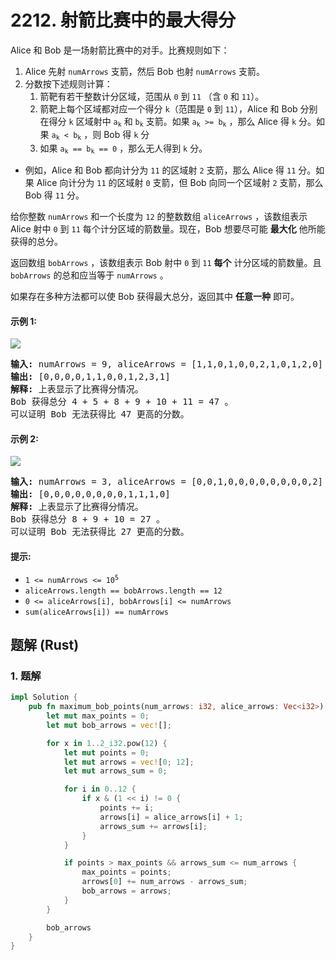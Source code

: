 # 2212. 射箭比赛中的最大得分
Alice 和 Bob 是一场射箭比赛中的对手。比赛规则如下：

1. Alice 先射 `numArrows` 支箭，然后 Bob 也射 `numArrows` 支箭。
2. 分数按下述规则计算：
    1. 箭靶有若干整数计分区域，范围从 `0` 到 `11` （含 `0` 和 `11`）。
    2. 箭靶上每个区域都对应一个得分 `k`（范围是 `0` 到 `11`），Alice 和 Bob 分别在得分 `k` 区域射中 <code>a<sub>k</sub></code> 和 <code>b<sub>k</sub></code> 支箭。如果 <code>a<sub>k</sub> >= b<sub>k</sub></code> ，那么 Alice 得 `k` 分。如果 <code>a<sub>k</sub> < b<sub>k</sub></code> ，则 Bob 得 `k` 分
    3. 如果 <code>a<sub>k</sub> == b<sub>k</sub> == 0</code> ，那么无人得到 `k` 分。

* 例如，Alice 和 Bob 都向计分为 `11` 的区域射 `2` 支箭，那么 Alice 得 `11` 分。如果 Alice 向计分为 `11` 的区域射 `0` 支箭，但 Bob 向同一个区域射 `2` 支箭，那么 Bob 得 `11` 分。

给你整数 `numArrows` 和一个长度为 `12` 的整数数组 `aliceArrows` ，该数组表示 Alice 射中 `0` 到 `11` 每个计分区域的箭数量。现在，Bob 想要尽可能 **最大化** 他所能获得的总分。

返回数组 `bobArrows` ，该数组表示 Bob 射中 `0` 到 `11` **每个** 计分区域的箭数量。且 `bobArrows` 的总和应当等于 `numArrows` 。

如果存在多种方法都可以使 Bob 获得最大总分，返回其中 **任意一种** 即可。

#### 示例 1:
![](https://assets.leetcode.com/uploads/2022/02/24/ex1.jpg)
<pre>
<strong>输入:</strong> numArrows = 9, aliceArrows = [1,1,0,1,0,0,2,1,0,1,2,0]
<strong>输出:</strong> [0,0,0,0,1,1,0,0,1,2,3,1]
<strong>解释:</strong> 上表显示了比赛得分情况。
Bob 获得总分 4 + 5 + 8 + 9 + 10 + 11 = 47 。
可以证明 Bob 无法获得比 47 更高的分数。
</pre>

#### 示例 2:
![](https://assets.leetcode.com/uploads/2022/02/24/ex2new.jpg)
<pre>
<strong>输入:</strong> numArrows = 3, aliceArrows = [0,0,1,0,0,0,0,0,0,0,0,2]
<strong>输出:</strong> [0,0,0,0,0,0,0,0,1,1,1,0]
<strong>解释:</strong> 上表显示了比赛得分情况。
Bob 获得总分 8 + 9 + 10 = 27 。
可以证明 Bob 无法获得比 27 更高的分数。
</pre>

#### 提示:
* <code>1 <= numArrows <= 10<sup>5</sup></code>
* `aliceArrows.length == bobArrows.length == 12`
* `0 <= aliceArrows[i], bobArrows[i] <= numArrows`
* `sum(aliceArrows[i]) == numArrows`

## 题解 (Rust)

### 1. 题解
```Rust
impl Solution {
    pub fn maximum_bob_points(num_arrows: i32, alice_arrows: Vec<i32>) -> Vec<i32> {
        let mut max_points = 0;
        let mut bob_arrows = vec![];

        for x in 1..2_i32.pow(12) {
            let mut points = 0;
            let mut arrows = vec![0; 12];
            let mut arrows_sum = 0;

            for i in 0..12 {
                if x & (1 << i) != 0 {
                    points += i;
                    arrows[i] = alice_arrows[i] + 1;
                    arrows_sum += arrows[i];
                }
            }

            if points > max_points && arrows_sum <= num_arrows {
                max_points = points;
                arrows[0] += num_arrows - arrows_sum;
                bob_arrows = arrows;
            }
        }

        bob_arrows
    }
}
```
